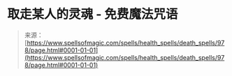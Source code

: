 <!--yml

category: 未分类

date: 2024-06-12 18:33:44

-->

# 取走某人的灵魂 - 免费魔法咒语

> 来源：[https://www.spellsofmagic.com/spells/health_spells/death_spells/978/page.html#0001-01-01](https://www.spellsofmagic.com/spells/health_spells/death_spells/978/page.html#0001-01-01)
